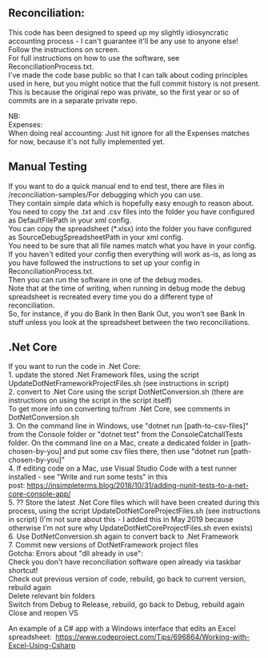 ## Reconciliation:   
This code has been designed to speed up my slightly idiosyncratic accounting process - I can't guarantee it'll be any use to anyone else!  
Follow the instructions on screen.  
For full instructions on how to use the software, see ReconciliationProcess.txt.  
I've made the code base public so that I can talk about coding principles used in here, but you might notice that the full commit history is not present. This is because the original repo was private, so the first year or so of commits are in a separate private repo.  

NB:  
	Expenses:  
	When doing real accounting: Just hit ignore for all the Expenses matches for now, because it's not fully implemented yet.  

## Manual Testing

If you want to do a quick manual end to end test, there are files in /reconciliation-samples/For debugging which you can use.  
They contain simple data which is hopefully easy enough to reason about.  
You need to copy the .txt and .csv files into the folder you have configured as DefaultFilePath in your xml config.  
You can copy the spreadsheet (*.xlsx) into the folder you have configured as SourceDebugSpreadsheetPath in your xml config.  
You need to be sure that all file names match what you have in your config. If you haven't edited your config then everything will work as-is, as long as you have followed the instructions to set up your config in ReconciliationProcess.txt.  
Then you can run the software in one of the debug modes.  
Note that at the time of writing, when running in debug mode the debug spreadsheet is recreated every time you do a different type of reconciliation.  
So, for instance, if you do Bank In then Bank Out, you won’t see Bank In stuff unless you look at the spreadsheet between the two reconciliations.  
	
## .Net Core   

If you want to run the code in .Net Core:   
	1.	update the stored .Net Framework files, using the script UpdateDotNetFrameworkProjectFiles.sh (see instructions in script)   
	2.	convert to .Net Core using the script DotNetConversion.sh (there are instructions on using the script in the script itself)   
		To get more info on converting to/from .Net Core, see comments in DotNetConversion.sh  
	3.	On the command line in Windows, use "dotnet run [path-to-csv-files]" from the Console folder or "dotnet test" from the ConsoleCatchallTests folder. On the command line on a Mac, create a dedicated folder in [path-chosen-by-you] and put some csv files there, then use "dotnet run [path-chosen-by-you]"    
	4.	If editing code on a Mac, use Visual Studio Code with a test runner installed - see "Write and run some tests" in this post: https://insimpleterms.blog/2018/10/31/adding-nunit-tests-to-a-net-core-console-app/   
	5. ?? Store the latest .Net Core files which will have been created during this process, using the script UpdateDotNetCoreProjectFiles.sh (see instructions in script) (I'm not sure about this - I added this in May 2019 because otherwise I'm not sure why UpdateDotNetCoreProjectFiles.sh even exists)  
	6. Use DotNetConversion.sh again to convert back to .Net Framework  
	7. Commit new versions of DotNetFramework project files  
Gotcha: Errors about "dll already in use":   
	Check you don't have reconciliation software open already via taskbar shortcut!   
	Check out previous version of code, rebuild, go back to current version, rebuild again  
	Delete relevant bin folders  
	Switch from Debug to Release, rebuild, go back to Debug, rebuild again  
	Close and reopen VS  
	
An example of a C# app with a Windows interface that edits an Excel spreadsheet:  
https://www.codeproject.com/Tips/696864/Working-with-Excel-Using-Csharp    
    